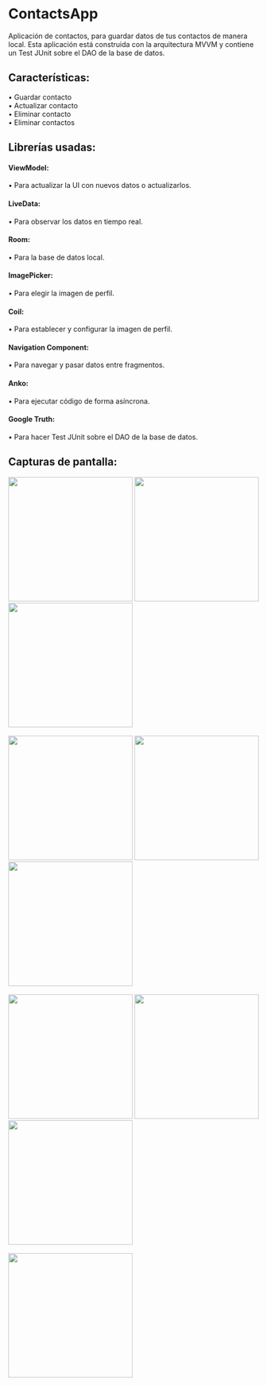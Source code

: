 # ContactsApp
Aplicación de contactos, para guardar datos de tus contactos de manera local. Esta aplicación está construida con la arquitectura MVVM y contiene un Test JUnit sobre el DAO de la base de datos.

<h2>Características:</h2>
• Guardar contacto
<br>
• Actualizar contacto
<br>
• Eliminar contacto
<br>
• Eliminar contactos

<h2>Librerías usadas:</h2>

<h4>ViewModel:</h4>
• Para actualizar la UI con nuevos datos o actualizarlos.
<br>
<h4>LiveData:</h4>
• Para observar los datos en tiempo real.
<br>
<h4>Room:</h4>
• Para la base de datos local.
<br>
<h4>ImagePicker:</h4>
• Para elegir la imagen de perfil.
<br>
<h4>Coil:</h4>
• Para establecer y configurar la imagen de perfil.
<br>
<h4>Navigation Component:</h4>
• Para navegar y pasar datos entre fragmentos.
<br>
<h4>Anko:</h4>
• Para ejecutar código de forma asíncrona.
<br>
<h4>Google Truth:</h4>
• Para hacer Test JUnit sobre el DAO de la base de datos. 

<h2>Capturas de pantalla:</h2>

<div class="row">
      	<img src="https://blogger.googleusercontent.com/img/a/AVvXsEhqEKX9-kgzM2mRu8vVsg2uCrg2MzxRskwQ2t6TD2Oe8XAAk3u8RmzCFg_67uW4NFcmM_plsGwm-VPcOq2z34Mr-mFd-tzrY9es1Z0dym7-OrQEVmIQ8G0yuSDR0kgFBPPYeGr_V4QLX8jWbUcKFI96FSim3tMjUXU-_0qNInhy-Gq0Pj-BCrT8ZMNH=s16000" width="250">
        <img src="https://blogger.googleusercontent.com/img/a/AVvXsEhR-Z43s62rxIOqdm3RiQsb0zFfushlg955YMo33spweHKDmPj8_IC-wmrAcu-L9fOPNvb_bh7Y_A8kkIU-thfNNbXoWM6yI8dMtM2HAeqICB6K8X8p9UqRjyp2jTt2bwEFhFrByZLxAkhFyKinWhs18CAR1Q4Tmhc12O7rpcIMZpP1LF4yJ2IOztgc=s16000" width="250">
        <img src="https://blogger.googleusercontent.com/img/a/AVvXsEg5oj4jNjCB2aKcpu28d4yE6l8aG88EW_InecRfw0J441DQsIBSP3Ks7BJ7zlA2F09ycArbIt5E38kNR3sGPO5c09MwYT7iHXYU4UqaXOtXLVrvrV_IgfjN2RCFkMJLvPvAWacEhQufnH0o3jlKowXmyvoeLTt7qBlbWXKAU4HiiyGiTRYDKGNXhP2c=s16000" width="250">
</div>

<br>

<div class="row">
        <img src="https://blogger.googleusercontent.com/img/a/AVvXsEg_Rdy_u5V99nQtTVZrE4DcpxU5qrIVNLUhgqn0lE2MtkcG82rmVbBmmq14_4uYOflYUuP6iYYPf7cMIQmaP1WTGNdtEs-g44_Nh_9NLoAGwT8SXlg5SV9rFLI2CUDm_-TiSDHFkheL8bF0p02AfCVdOazr35LfSBFg3c7mM37Caf34fKWytMtEs-7E=s16000" width="250">
        <img src="https://blogger.googleusercontent.com/img/a/AVvXsEhhad-_d8a1wWSOlu-_fp-2N3RNA1pw6L1GSk4i3Nnz1DrjlDRc2Cq_EWk0A7zeqR-JbU3rPjnrfEeIUeVRyaSz73sjQspPorA3S08EnDdN845IHUHFC2W4In76eYUwmYiG5zgw54FvrkJfdsYXoHzCtimW6lu6H1yga55BTMgB2MUZQ4ix_1RnJdm1=s16000" width="250">
        <img src="https://blogger.googleusercontent.com/img/a/AVvXsEiHY5Pa0CK1M88yxzyc3FGc4t-8xRPgljMAF1s5JUmmlZcC8d70zHJx6_26mEPcbzJMlbi3M78MbkqTVK2kkbVcrWdDL4pMGWLOEP1zLoAxc9M2NSXEOOLqHhQ48MhbyiKcumVjY9JqY0dG2mxZZLSOZ957FgvVUi9eadOwQtJuYgyddr3DDh961UEn=s16000" width="250">
</div>

<br>

<div class="row">
        <img src="https://blogger.googleusercontent.com/img/a/AVvXsEiZFkvGZw1qa8DI9sq-DoR9sqHtPCkcljkuE3veBc-e3m9yWcRAtC1jE9wV6cdp22WvV7cjuyGLblAlMu7nYOQ-iIpHLqSIY-I8uEcsmPMRJFyYRN8b62rW_gro8LPiLS_PxB6IIevRC3ya4FcQ-ZotTlRW6zVwM9nL8mPIEJDUkZlUpHKg0GbOW7HY=s16000" width="250">
        <img src="https://blogger.googleusercontent.com/img/a/AVvXsEj7VaZm5cyurHWeDNOLrk5ZuMP7aRPcb9qO0zZ04qXWeCD5sKlj9qPj6_3GnLZK2VKZcCgKCZBQjb0IyHKBoLKCChJ8wlGWoKiEOeuKo83NFqtk81w_KtmX5e_XrVlPJoQeROTuwSzpvJ5OsqUeZMaPCVW34jjFc_UjCeAqzsOFsux5s1pIkgZti6i2=s16000" width="250">
        <img src="https://blogger.googleusercontent.com/img/a/AVvXsEiUo5Qo7MPD4K0FwSM42d6NCPo9yMKO3XcQ99ZslegBFPVuaJcuTPnBxsrrmhEMZ95u_oL0d0a6djgkFWhJWOUSyyLOuVL8BBCt4luQQz79W2XxE-u1O84Kr_AWPeNWuSWyRrxLyyKBKG7p1qiIUgzBuk9vNrqVJ6WgZjK1qCNCdPWQI5Onm0a8M0fX=s16000" width="250">   	
</div>

<br>

<div class="row">
      	<img src="https://blogger.googleusercontent.com/img/a/AVvXsEhoOh_oIPl_2ki7QJaQreH3Ro9imiVN7jA4zDgIir328Acc3bxMkflU3Mc2un27C6Vc-7HEQUnOXDA-Vo0zDp8XFXgSdi0ACiLMUf-RIX-e2kRUEwLJjRkV-zUU75qNdqrtmSkB83sz4MkPaIU_9yYGul85yVtLZNPOH_zO9o091SBTugY0u1g-UeYU=s16000" width="250">
</div>
